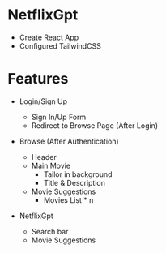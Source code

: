 # NetflixGpt

- Create React App
- Configured TailwindCSS


# Features

- Login/Sign Up
    - Sign In/Up Form
    - Redirect to Browse Page (After Login)

- Browse (After Authentication)
    - Header
    - Main Movie
        - Tailor in background
        - Title & Description
    - Movie Suggestions
        - Movies List * n

- NetflixGpt 
    - Search bar
    - Movie Suggestions

